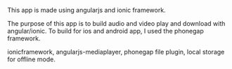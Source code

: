 This app is made using angularjs and ionic framework.

The purpose of this app is to build audio and video play and download with angular/ionic.
To build for ios and android app, I used the phonegap framework.

ionicframework, angularjs-mediaplayer, phonegap file plugin, local storage for offline mode.
